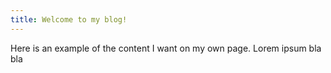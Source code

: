 ```yaml
---
title: Welcome to my blog!
---
```

Here is an example of the content I want on my own page. Lorem ipsum bla bla

